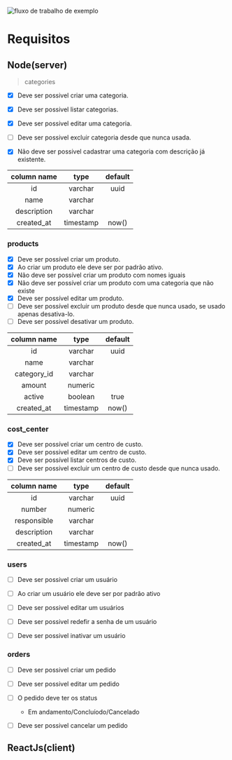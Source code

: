 ![fluxo de trabalho de exemplo](https://github.com/IgorSouzaBezerra/church/actions/workflows/main.yml/badge.svg)

# Requisitos

## Node(server)

> categories
- [x] Deve ser possivel criar uma categoria.
- [x] Deve ser possivel listar categorias.
- [x] Deve ser possivel editar uma categoria.
- [ ] Deve ser possivel excluir categoria desde que nunca usada.
- [x] Não deve ser possivel cadastrar uma categoria com descrição já existente.


column name| type       |default |
:---------:|:----------:|:------:|
id         | varchar    |uuid    |
name       | varchar    |        |
description| varchar    |        |
created_at | timestamp  |now()   |



### products
- [x] Deve ser possível criar um produto.
- [x] Ao criar um produto ele deve ser por padrão ativo.
- [x] Não deve ser possível criar um produto com nomes iguais
- [x] Não deve ser possível criar um produto com uma categoria que não existe
- [x] Deve ser possível editar um produto.
- [ ] Deve ser possível excluir um produto desde que nunca usado, se usado apenas desativa-lo.
- [ ] Deve ser possivel desativar um produto.

column name| type       |default |
:---------:|:----------:|:------:|
id         | varchar    |uuid    |
name       | varchar    |        |
category_id| varchar    |        |
amount     | numeric    |        |
active     | boolean    |true    |
created_at | timestamp  |now()   |

### cost_center
- [x] Deve ser possível criar um centro de custo.
- [x] Deve ser possivel editar um centro de custo.
- [x] Deve ser possível listar centros de custo.
- [ ] Deve ser possivel excluir um centro de custo desde que nunca usado.

column name| type       |default |
:---------:|:----------:|:------:|
id         | varchar    |uuid    |
number     | numeric    |        |
responsible| varchar    |        |
description| varchar    |        |
created_at | timestamp  |now()   |

### users
- [ ] Deve ser possivel criar um usuário
- [ ] Ao criar um usuário ele deve ser por padrão ativo
- [ ] Deve ser possivel editar um usuários
- [ ] Deve ser possivel redefir a senha de um usuário
- [ ] Deve ser possivel inativar um usuário



### orders
- [ ] Deve ser possivel criar um pedido
- [ ] Deve ser possivel editar um pedido
- [ ] O pedido deve ter os status 
   - Em andamento/Concluíodo/Cancelado
- [ ] Deve ser possivel cancelar um pedido


## ReactJs(client)
